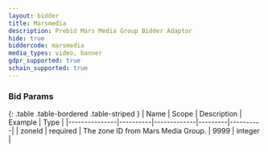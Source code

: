 ```yaml
---
layout: bidder
title: Marsmedia
description: Prebid Mars Media Group Bidder Adaptor
hide: true
biddercode: marsmedia
media_types: video, banner
gdpr_supported: true
schain_supported: true
---
```


### Bid Params

{: .table .table-bordered .table-striped }
| Name          | Scope    | Description | Example | Type     |
|---------------|----------|-------------|---------|----------|
| zoneId | required | The zone ID from Mars Media Group. | 9999 | integer |
